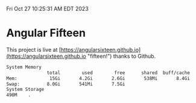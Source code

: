 Fri Oct 27 10:25:31 AM EDT 2023

# Angular Fifteen


This project is live at [https://angularsixteen.github.io](https://angularsixteen.github.io "fifteen!") thanks to Github.

```bash
System Memory
               total        used        free      shared  buff/cache   available
Mem:            15Gi       4.2Gi       2.6Gi       538Mi       8.4Gi        10Gi
Swap:          8.0Gi       541Mi       7.5Gi
System Storage
490M	.
```
